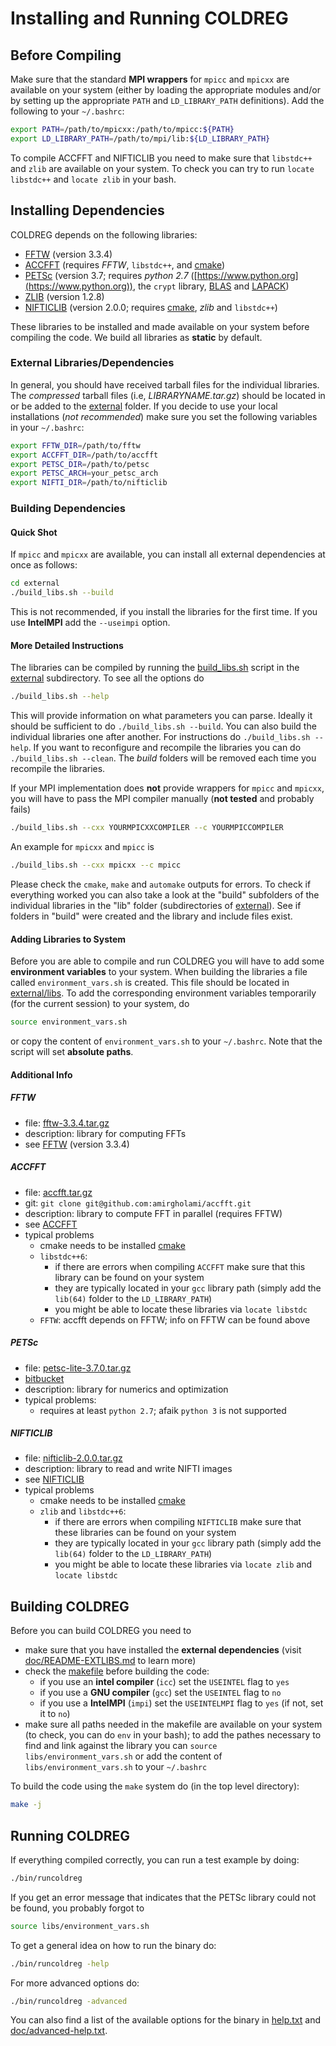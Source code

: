# Installing and Running COLDREG


## Before Compiling

Make sure that the standard **MPI wrappers** for `mpicc` and `mpicxx` are available on your system (either by loading the appropriate modules and/or by setting up the appropriate `PATH` and `LD_LIBRARY_PATH` definitions). Add the following to your `~/.bashrc`:

```bash
export PATH=/path/to/mpicxx:/path/to/mpicc:${PATH}
export LD_LIBRARY_PATH=/path/to/mpi/lib:${LD_LIBRARY_PATH}
```

To compile ACCFFT and NIFTICLIB you need to make sure that `libstdc++` and `zlib` are available on your system. To check you can try to run `locate libstdc++` and `locate zlib` in your bash.


## Installing Dependencies

COLDREG depends on the following libraries:

* [FFTW](http://www.fftw.org) (version 3.3.4)
* [ACCFFT](http://accfft.org) (requires *FFTW*, `libstdc++`, and [cmake](https://cmake.org))
* [PETSc](https://www.mcs.anl.gov/petsc/) (version 3.7; requires *python 2.7* ([https://www.python.org](https://www.python.org)), the `crypt` library, [BLAS](http://www.netlib.org/blas/) and [LAPACK](http://www.netlib.org/lapack/))
* [ZLIB](http://zlib.net) (version 1.2.8)
* [NIFTICLIB](https://sourceforge.net/projects/niftilib/files/nifticlib/) (version 2.0.0; requires [cmake](https://cmake.org), *zlib* and `libstdc++`)

These libraries to be installed and made available on your system before compiling the code. We build all libraries as **static** by default.

### External Libraries/Dependencies

In general, you should have received tarball files for the individual libraries. The *compressed* tarball files (i.e, *LIBRARYNAME.tar.gz*) should be located in or be added to the [external](../external) folder. If you decide to use your local installations (*not recommended*) make sure you set the following variables in your `~/.bashrc`:

```bash
export FFTW_DIR=/path/to/fftw
export ACCFFT_DIR=/path/to/accfft
export PETSC_DIR=/path/to/petsc
export PETSC_ARCH=your_petsc_arch
export NIFTI_DIR=/path/to/nifticlib
```


### Building Dependencies


#### Quick Shot

If `mpicc` and `mpicxx` are available, you can install all external dependencies at once as follows:

```bash
cd external
./build_libs.sh --build
```
This is not recommended, if you install the libraries for the first time. If you use **IntelMPI** add the `--useimpi` option.


#### More Detailed Instructions

The libraries can be compiled by running the [build_libs.sh](../external/build_libs.sh) script in the [external](../external) subdirectory. To see all the options do

```bash
./build_libs.sh --help
```

This will provide information on what parameters you can parse. Ideally it should be sufficient to do `./build_libs.sh --build`.  You can also build the individual libraries one after another. For instructions do `./build_libs.sh --help`. If you want to reconfigure and recompile the libraries you can do `./build_libs.sh --clean`. The *build* folders will be removed each time you recompile the libraries. 

If your MPI implementation does **not** provide wrappers for `mpicc` and `mpicxx`, you will have to pass the MPI compiler manually (**not tested** and probably fails)

```bash
./build_libs.sh --cxx YOURMPICXXCOMPILER --c YOURMPICCOMPILER
```

An example for `mpicxx` and `mpicc` is

```bash
./build_libs.sh --cxx mpicxx --c mpicc
```

Please check the `cmake`, `make` and `automake` outputs for errors. To check if everything worked you can also take a look at the "build" subfolders of the individual libraries in the "lib" folder (subdirectories of [external](../external)). See if folders in "build" were created and the library and include files exist.


#### Adding Libraries to System

Before you are able to compile and run COLDREG you will have to add some **environment variables** to your system. When building the libraries a file called `environment_vars.sh` is created. This file should be located in [external/libs](../external/libs). To add the corresponding environment variables temporarily (for the current session) to your system, do

```bash
source environment_vars.sh
```

or copy the content of `environment_vars.sh` to your `~/.bashrc`. Note that the script will set **absolute paths**. 


#### Additional Info


##### FFTW

* file: [fftw-3.3.4.tar.gz](ftp://ftp.fftw.org/pub/fftw/fftw-3.3.4.tar.gz)
* description: library for computing FFTs
* see [FFTW](http://www.fftw.org) (version 3.3.4)


##### ACCFFT

* file: [accfft.tar.gz](https://github.com/amirgholami/accfft)
* git: `git clone git@github.com:amirgholami/accfft.git`
* description: library to compute FFT in parallel (requires FFTW)
* see [ACCFFT](http://www.accfft.org)
* typical problems
	* cmake needs to be installed [cmake](https://cmake.org)
	* `libstdc++6`:
		* if there are errors when compiling `ACCFFT` make sure that this library can be found on your system
		* they are typically located in your `gcc` library path (simply add the `lib(64)` folder to the `LD_LIBRARY_PATH`)
		* you might be able to locate these libraries via `locate libstdc`
	* `FFTW`: accfft depends on FFTW; info on FFTW can be found above


##### PETSc

* file: [petsc-lite-3.7.0.tar.gz](http://ftp.mcs.anl.gov/pub/petsc/release-snapshots/petsc-lite-3.7.0.tar.gz)
* [bitbucket](https://bitbucket.org/petsc/petsc)
* description: library for numerics and optimization
* typical problems:
	* requires at least `python 2.7`; afaik `python 3` is not supported


##### NIFTICLIB

* file: [nifticlib-2.0.0.tar.gz](https://sourceforge.net/projects/niftilib/files/nifticlib/nifticlib_2_0_0/)
* description: library to read and write NIFTI images
* see [NIFTICLIB](https://sourceforge.net/projects/niftilib/files/nifticlib/) 
* typical problems
	* cmake needs to be installed [cmake](https://cmake.org)
	* `zlib` and `libstdc++6`:
		* if there are errors when compiling `NIFTICLIB` make sure that these libraries can be found on your system
		* they are typically located in your `gcc` library path (simply add the `lib(64)` folder to the `LD_LIBRARY_PATH`)
		* you might be able to locate these libraries via `locate zlib` and `locate libstdc`


## Building COLDREG

Before you can build COLDREG you need to 

* make sure that you have installed the **external dependencies** (visit [doc/README-EXTLIBS.md](README-EXTLIBS.md) to learn more)
* check the [makefile](makefile) before building the code:
	* if you use an **intel compiler** (`icc`) set the `USEINTEL` flag to `yes`
	* if you use a **GNU compiler** (`gcc`) set the `USEINTEL` flag to `no`
	* if you use a **IntelMPI** (`impi`) set the `USEINTELMPI` flag to `yes` (if not, set it to `no`)
* make sure all paths needed in the makefile are available on your system (to check, you can do `env` in your bash); to add the pathes necessary to find and link against the library you can `source libs/environment_vars.sh` or add the content of `libs/environment_vars.sh` to your `~/.bashrc`

To build the code using the `make` system do (in the top level directory):

```bash
make -j
```


## Running COLDREG

If everything compiled correctly, you can run a test example by doing:

```bash
./bin/runcoldreg
```

If you get an error message that indicates that the PETSc library could not be found, you probably forgot to

```bash
source libs/environment_vars.sh
```

To get a general idea on how to run the binary do: 

```bash
./bin/runcoldreg -help
```

For more advanced options do:

```bash
./bin/runcoldreg -advanced
```

You can also find a list of the available options for the binary in [help.txt](help.txt) and [doc/advanced-help.txt](advanced-help.txt).
